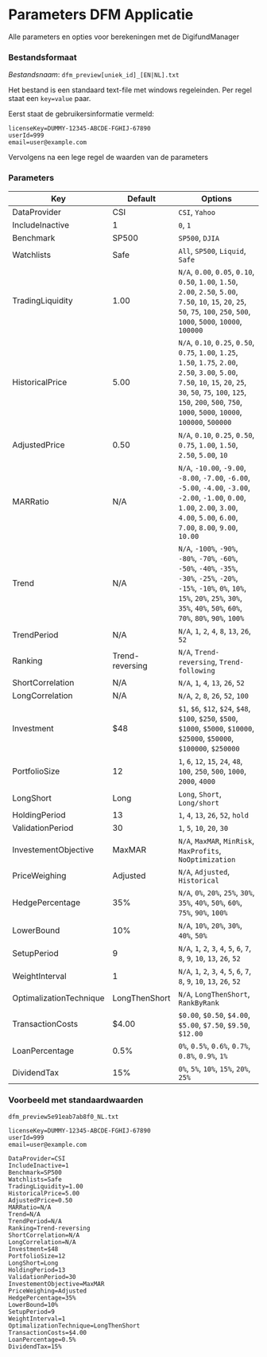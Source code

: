 # Parameters DFM Applicatie

Alle parameters en opties voor berekeningen met de DigifundManager

### Bestandsformaat

*Bestandsnaam*: `dfm_preview[uniek_id]_[EN|NL].txt`

Het bestand is een standaard text-file met windows regeleinden. Per regel staat een `key=value` paar.

Eerst staat de gebruikersinformatie vermeld:

```
licenseKey=DUMMY-12345-ABCDE-FGHIJ-67890
userId=999
email=user@example.com
```

Vervolgens na een lege regel de waarden van de parameters

### Parameters

|Key|Default|Options|
|---|---|---|
|DataProvider|CSI|`CSI`, `Yahoo`|
|IncludeInactive|1|`0`, `1`|
|Benchmark|SP500|`SP500`, `DJIA`|
|Watchlists|Safe|`All`, `SP500`, `Liquid`, `Safe`|
|TradingLiquidity|1.00|`N/A`, `0.00`, `0.05`, `0.10`, `0.50`, `1.00`, `1.50`, `2.00`, `2.50`, `5.00`, `7.50`, `10`, `15`, `20`, `25`, `50`, `75`, `100`, `250`, `500`, `1000`, `5000`, `10000`, `100000`|
|HistoricalPrice|5.00|`N/A`, `0.10`, `0.25`, `0.50`, `0.75`, `1.00`, `1.25`, `1.50`, `1.75`, `2.00`, `2.50`, `3.00`, `5.00`, `7.50`, `10`, `15`, `20`, `25`, `30`, `50`, `75`, `100`, `125`, `150`, `200`, `500`, `750`, `1000`, `5000`, `10000`, `100000`, `500000`|
|AdjustedPrice|0.50|`N/A`, `0.10`, `0.25`, `0.50`, `0.75`, `1.00`, `1.50`, `2.50`, `5.00`, `10`|
|MARRatio|N/A|`N/A`, `-10.00`, `-9.00`, `-8.00`, `-7.00`, `-6.00`, `-5.00`, `-4.00`, `-3.00`, `-2.00`, `-1.00`, `0.00`, `1.00`, `2.00`, `3.00`, `4.00`, `5.00`, `6.00`, `7.00`, `8.00`, `9.00`, `10.00`|
|Trend|N/A|`N/A`, `-100%`, `-90%`, `-80%`, `-70%`, `-60%`, `-50%`, `-40%`, `-35%`, `-30%`, `-25%`, `-20%`, `-15%`, `-10%`, `0%`, `10%`, `15%`, `20%`, `25%`, `30%`, `35%`, `40%`, `50%`, `60%`, `70%`, `80%`, `90%`, `100%`|
|TrendPeriod|N/A|`N/A`, `1`, `2`, `4`, `8`, `13`, `26`, `52`|
|Ranking|Trend-reversing|`N/A`, `Trend-reversing`, `Trend-following`|
|ShortCorrelation|N/A|`N/A`, `1`, `4`, `13`, `26`, `52`|
|LongCorrelation|N/A|`N/A`, `2`, `8`, `26`, `52`, `100`|
|Investment|$48|`$1`, `$6`, `$12`, `$24`, `$48`, `$100`, `$250`, `$500`, `$1000`, `$5000`, `$10000`, `$25000`, `$50000`, `$100000`, `$250000`|
|PortfolioSize|12|`1`, `6`, `12`, `15`, `24`, `48`, `100`, `250`, `500`, `1000`, `2000`, `4000`|
|LongShort|Long|`Long`, `Short`, `Long/short`|
|HoldingPeriod|13|`1`, `4`, `13`, `26`, `52`, `hold`|
|ValidationPeriod|30|`1`, `5`, `10`, `20`, `30`|
|InvestementObjective|MaxMAR|`N/A`, `MaxMAR`, `MinRisk`, `MaxProfits`, `NoOptimization`|
|PriceWeighing|Adjusted|`N/A`, `Adjusted`, `Historical`|
|HedgePercentage|35%|`N/A`, `0%`, `20%`, `25%`, `30%`, `35%`, `40%`, `50%`, `60%`, `75%`, `90%`, `100%`|
|LowerBound|10%|`N/A`, `10%`, `20%`, `30%`, `40%`, `50%`|
|SetupPeriod|9|`N/A`, `1`, `2`, `3`, `4`, `5`, `6`, `7`, `8`, `9`, `10`, `13`, `26`, `52`|
|WeightInterval|1|`N/A`, `1`, `2`, `3`, `4`, `5`, `6`, `7`, `8`, `9`, `10`, `13`, `26`, `52`|
|OptimalizationTechnique|LongThenShort|`N/A`, `LongThenShort`, `RankByRank`|
|TransactionCosts|$4.00|`$0.00`, `$0.50`, `$4.00`, `$5.00`, `$7.50`, `$9.50`, `$12.00`|
|LoanPercentage|0.5%|`0%`, `0.5%`, `0.6%`, `0.7%`, `0.8%`, `0.9%`, `1%`|
|DividendTax|15%|`0%`, `5%`, `10%`, `15%`, `20%`, `25%`|
### Voorbeeld met standaardwaarden

`dfm_preview5e91eab7ab8f0_NL.txt`

```
licenseKey=DUMMY-12345-ABCDE-FGHIJ-67890
userId=999
email=user@example.com

DataProvider=CSI
IncludeInactive=1
Benchmark=SP500
Watchlists=Safe
TradingLiquidity=1.00
HistoricalPrice=5.00
AdjustedPrice=0.50
MARRatio=N/A
Trend=N/A
TrendPeriod=N/A
Ranking=Trend-reversing
ShortCorrelation=N/A
LongCorrelation=N/A
Investment=$48
PortfolioSize=12
LongShort=Long
HoldingPeriod=13
ValidationPeriod=30
InvestementObjective=MaxMAR
PriceWeighing=Adjusted
HedgePercentage=35%
LowerBound=10%
SetupPeriod=9
WeightInterval=1
OptimalizationTechnique=LongThenShort
TransactionCosts=$4.00
LoanPercentage=0.5%
DividendTax=15%
```

